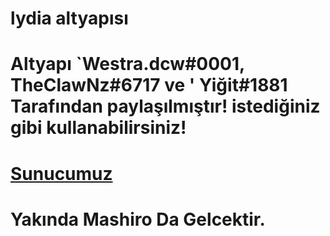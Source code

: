 # lydia altyapısı

# Altyapı `Westra.dcw#0001, TheClawNz#6717 ve ' Yiğit#1881 Tarafından paylaşılmıştır! istediğiniz gibi kullanabilirsiniz! 

# [Sunucumuz](https://discord.gg/paypal)

# Yakında Mashiro Da Gelcektir.
